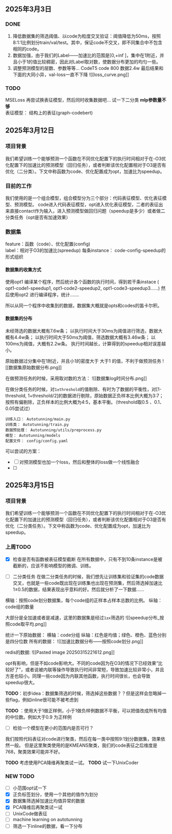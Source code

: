 ## 2025年3月3日
### DONE
1. 降低数据集的筛选阈值、以code为粒度交叉验证：阈值降低为50ms，按照8:1:1比例划分train/val/test。其中，保证code不交叉，即不同集合中不包含相同的code。
2. 数据加强，由于我们的Label——加速比的范围是[0,+inf ]，集中在1附近，并且小于1的值比较稠密，因此对Label取对数，使数据分布更加的均匀一些。
3. 调整预测模型的层数、参数等等...
CodeT5
code 800 数据2.4w
最后结果和下面的大同小异，val-loss一直不下降
![[loss_curve.png]]
### TODO
MSELoss
再尝试换表征模型，然后同时收集数据吧...
试一下二分类
**mlp参数量不够**   
表征模型： 结构上的表征(graph-codebert)



##  2025年3月12日
### 项目背景
我们希望训练一个能够预测一个函数在不同优化配置下的执行时间相对于在-O3优化配置下的加速比的预测模型（回归任务），或者判断该优化配置相对于O3是否有优化（二分类）。下文中称函数为code、优化配置成为opt，加速比为speedup。

### 目前的工作
我们使用的是一个组合模型，组合模型分为三个部分：代码表征模型、优化表征模型、预测模型。 code进入代码表征模型，opt进入优化表征模型，二者的表征出来直接contact作为输入，进入预测模型做回归问题（speedup是多少）或者做二分类任务（opt是否有加速效果）

### 数据集
feature：函数（code）、优化配置(config)  
label：相对于O3的加速比(spreedup)
每条instance： code-config-speedup的形式组织

#### 数据集的收集方式
使用opt1 编译某个程序，然后统计各个函数的执行时间，得到若干条instace  ( opt1-code1-speedup1, opt1-code2-speedup2, opt1-code3-speedup3......)
然后使用opt2 进行编译程序，统计.......

所以从同一个程序中收集到的数据，数据集大概就是opts和codes的笛卡尔积。


#### 数据集的分布
未经筛选的数据大概有7.6w条；
以执行时间大于30ms为阈值进行筛选，数据大概有4.4w条；
以执行时间大于50ms为阈值，筛选数据大概有3.46w条；
以100ms为阈值，大概有2.2w条。
执行时间越长，计算得到的speedup相对误差越小。


原始数据过分集中在1附近，并且小1的密度大于 大于1 的值，不利于做预测任务
![[数据集原始数据分布.png]]
	
在做预测任务的时候，采用取对数的方法：
![[数据集log时间分布.png]]
	
在做分类任务的时候，对`1±threshold`的值剔除、有时为了数据的平衡性，对[1-threshold, 1+threshold/2]的数据进行剔除，原始数据正负样本比例大概为3:7；按照有偏剔除，正负样本的比例大概为4:5，基本平衡。（threshold取0.5 、0.1、0.05尝试过）


```
训练入口： Autotunning/main.py
训练类： Autotunning/train.py
数据预处理： Autotunning/utils/preprocess.py 
模型： Autotunning/models
配置文件： config/config.yaml
```

可以尝试的方案：
- [ ] 对预测模型也加一个loss，然后和整体的loss做一个线性融合
- [ ] 




## 2025年3月15日
### 项目背景
我们希望训练一个能够预测一个函数在不同优化配置下的执行时间相对于在-O3优化配置下的加速比的预测模型（回归任务），或者判断该优化配置相对于O3是否有优化（二分类任务）。下文中称函数为code、优化配置成为opt，加速比为speedup。

### 上周TODO 
- [x] 检查是否有函数被表征模型截断
在所有数据中，只有不到10条instance是被截断的，应该不影响模型的微调、训练。

- [ ] 二分类任务
在做二分类任务的时候，我们想先让训练集和验证集的code数据交叉，也就是一些code既出现在训练集也出现在预测集，然后筛选掉加速比1±0.5的数据，结果表现出乎意料的好。然后就分析了一下数据......

横轴：按照code划分数据集，每个code组的正样本占样本总数的比例。
纵轴：code组的数量

大部分是全加速或者是减速，这里的数据集是经过`1±x`筛选的
![[speedup分布_按照code取平均.png]]

统计一下原始数据：
横轴：code分组
纵轴：红色是均值；绿色、橙色、蓝色分别是四分位数
所有的数据：
![[加速比数据分布——按照code划分.png]]

redis的数据:
![[Pasted image 20250315221612.png]]

opt有影响，但是不如code影响大。不同的code因为在O3的情况下已经效果“比较好了”，或者说被内联等操作导致执行时间非常短，导致加速比较非常小，并且方差也较小。同理一些code因为内联其他函数，执行时间很长，也会导致speedup很大。 

**TODO**：初步idea：数据集筛选的时候，筛选掉这些数据？？但是这样会忽略掉一些flag，例如inline很可能不被考虑到

**TODO** ：使用大于1做正样例，小于1做负样例数据不平衡，可以把值改成所有均值的中位数。例如大于0.9 为正样例


- [ ] 检验一个模型在更小的范围内是否可行？

我们按照代码表征对code进行聚类，然后在每一类中按照9:1划分数据集，效果依然一般。  但是这里聚类使用的是KMEANS聚类，我们的code表征之后维度是768，聚类效果可能并不好。

**TODO** 考虑使用PCA降维再聚类试一试。
**TODO** 试一下UnixCoder


### NEW TODO
- [ ] 小范围opt试一下
- [x] 正负标签划分，使用一个其他的值作为划分
- [x] 数据集筛选掉加速比均值异常的数据
- [x] PCA降维后再聚类试一试
- [ ] UnixCode做表征
- [ ] machine learning on autotunning
- [ ] 筛选一下inline的数据，看一下分布